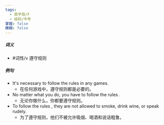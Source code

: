```yaml
---
tags:
  - 首字母/F
  - 级别/中考
掌握: false
模糊: false
---
```

##### 词义
- #词性/v  遵守规则
##### 例句
- It's necessary to follow the rules in any games.
	- 在任何游戏中，遵守规则都是必要的。
- No matter what you do, you have to follow the rules .
	- 无论你做什么，你都要遵守规则。
- To follow the rules , they are not allowed to smoke, drink wine, or speak rudely.
	- 为了遵守规则，他们不被允许吸烟、喝酒和说话粗鲁。
